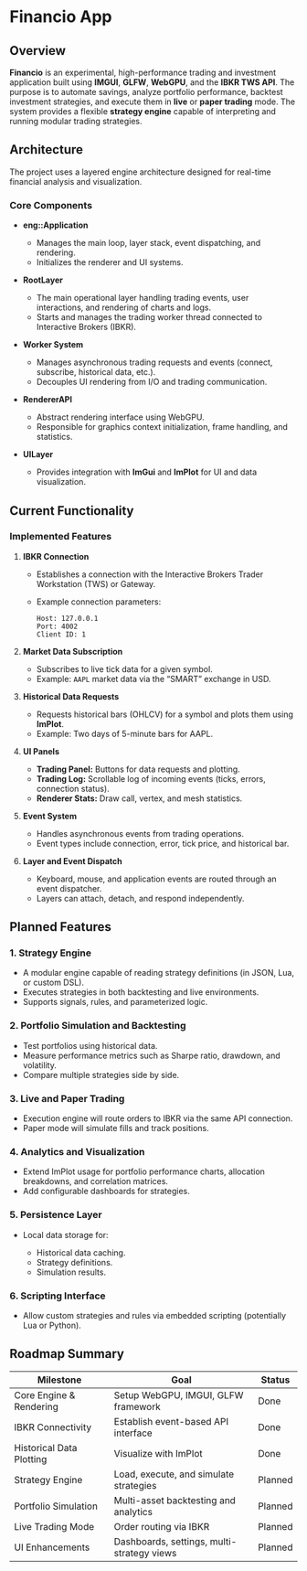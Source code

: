 # Financio App

## Overview

**Financio** is an experimental, high-performance trading and investment application built using **IMGUI**, **GLFW**, **WebGPU**, and the **IBKR TWS API**.
The purpose is to automate savings, analyze portfolio performance, backtest investment strategies, and execute them in **live** or **paper trading** mode.
The system provides a flexible **strategy engine** capable of interpreting and running modular trading strategies.


## Architecture

The project uses a layered engine architecture designed for real-time financial analysis and visualization.

### Core Components

* **eng::Application**

  * Manages the main loop, layer stack, event dispatching, and rendering.
  * Initializes the renderer and UI systems.

* **RootLayer**

  * The main operational layer handling trading events, user interactions, and rendering of charts and logs.
  * Starts and manages the trading worker thread connected to Interactive Brokers (IBKR).

* **Worker System**

  * Manages asynchronous trading requests and events (connect, subscribe, historical data, etc.).
  * Decouples UI rendering from I/O and trading communication.

* **RendererAPI**

  * Abstract rendering interface using WebGPU.
  * Responsible for graphics context initialization, frame handling, and statistics.

* **UILayer**

  * Provides integration with **ImGui** and **ImPlot** for UI and data visualization.


## Current Functionality

### Implemented Features

1. **IBKR Connection**

   * Establishes a connection with the Interactive Brokers Trader Workstation (TWS) or Gateway.
   * Example connection parameters:

     ```
     Host: 127.0.0.1
     Port: 4002
     Client ID: 1
     ```

2. **Market Data Subscription**

   * Subscribes to live tick data for a given symbol.
   * Example: `AAPL` market data via the “SMART” exchange in USD.

3. **Historical Data Requests**

   * Requests historical bars (OHLCV) for a symbol and plots them using **ImPlot**.
   * Example: Two days of 5-minute bars for AAPL.

4. **UI Panels**

   * **Trading Panel:** Buttons for data requests and plotting.
   * **Trading Log:** Scrollable log of incoming events (ticks, errors, connection status).
   * **Renderer Stats:** Draw call, vertex, and mesh statistics.

5. **Event System**

   * Handles asynchronous events from trading operations.
   * Event types include connection, error, tick price, and historical bar.

6. **Layer and Event Dispatch**

   * Keyboard, mouse, and application events are routed through an event dispatcher.
   * Layers can attach, detach, and respond independently.


## Planned Features

### 1. Strategy Engine

* A modular engine capable of reading strategy definitions (in JSON, Lua, or custom DSL).
* Executes strategies in both backtesting and live environments.
* Supports signals, rules, and parameterized logic.

### 2. Portfolio Simulation and Backtesting

* Test portfolios using historical data.
* Measure performance metrics such as Sharpe ratio, drawdown, and volatility.
* Compare multiple strategies side by side.

### 3. Live and Paper Trading

* Execution engine will route orders to IBKR via the same API connection.
* Paper mode will simulate fills and track positions.

### 4. Analytics and Visualization

* Extend ImPlot usage for portfolio performance charts, allocation breakdowns, and correlation matrices.
* Add configurable dashboards for strategies.

### 5. Persistence Layer

* Local data storage for:

  * Historical data caching.
  * Strategy definitions.
  * Simulation results.

### 6. Scripting Interface

* Allow custom strategies and rules via embedded scripting (potentially Lua or Python).



## Roadmap Summary

| Milestone                | Goal                                       | Status  |
| ------------------------ | ------------------------------------------ | ------- |
| Core Engine & Rendering  | Setup WebGPU, IMGUI, GLFW framework        | Done    |
| IBKR Connectivity        | Establish event-based API interface        | Done    |
| Historical Data Plotting | Visualize with ImPlot                      | Done    |
| Strategy Engine          | Load, execute, and simulate strategies     | Planned |
| Portfolio Simulation     | Multi-asset backtesting and analytics      | Planned |
| Live Trading Mode        | Order routing via IBKR                     | Planned |
| UI Enhancements          | Dashboards, settings, multi-strategy views | Planned |

